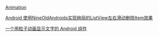 [Animation](http://www.eoeandroid.com/forum.php?mod=viewthread&tid=653&extra=page%3D1&page=1&_dsign=40bf25a9)


[Android 使用NineOldAndroids实现绚丽的ListView左右滑动删除Item效果](http://blog.csdn.net/xiaanming/article/details/18311877)

[一个用粒子动画显示文字的 Android 组件](https://www.diycode.cc/topics/782)
[]()
[]()